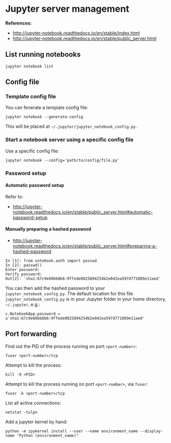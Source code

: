 # Jupyter server management

**References:**
- http://jupyter-notebook.readthedocs.io/en/stable/index.html
- http://jupyter-notebook.readthedocs.io/en/stable/public_server.html


## List running notebooks


~~~~
jupyter notebook list
~~~~

## Config file

### Template config file

You can fenerate a template config file:

~~~~
jupyter notebook --generate-config
~~~~

This will be placed at `~/.jupyter/jupyter_notebook_config.py`.


### Start a notebook server using a specific config file

Use a specific config file:

~~~~
jupyter notebook --config='path/to/config/file.py'
~~~~

### Password setup

#### Automatic password setup

Refer to:
- http://jupyter-notebook.readthedocs.io/en/stable/public_server.html#automatic-password-setup


#### Manually preparing a hashed password

- http://jupyter-notebook.readthedocs.io/en/stable/public_server.html#preparing-a-hashed-password

~~~~
In [1]: from notebook.auth import passwd
In [2]: passwd()
Enter password:
Verify password:
Out[2]: 'sha1:67c9e60bb8b6:9ffede0825894254b2e042ea597d771089e11aed'
~~~~


You can then add the hashed password to your `jupyter_notebook_config.py`.
The default location for this file `jupyter_notebook_config.py` is in your
Jupyter folder in your home directory, `~/.jupyter`, e.g.:

~~~~
c.NotebookApp.password = u'sha1:67c9e60bb8b6:9ffede0825894254b2e042ea597d771089e11aed'
~~~~


## Port forwarding

Find out the PID of the process running on port `<port-number>`:

~~~~
fuser <port-number>/tcp
~~~~

Attempt to kill the process:

~~~~
kill -9 <PID>
~~~~

Attempt to kill the process running on port `<port-number>`, via `fuser`:

~~~~
fuser -k <port-number>/tcp
~~~~

List all active connections:

~~~~
netstat -tulpn
~~~~

Add a jupyter kernel by hand:

~~~~
python -m ipykernel install --user --name environment_name --display-name "Python (environment_name)"
~~~~
